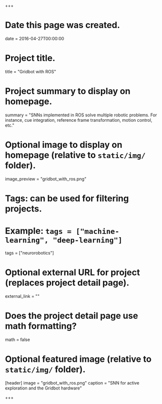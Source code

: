 +++
# Date this page was created.
date = 2016-04-27T00:00:00

# Project title.
title = "Gridbot with ROS"

# Project summary to display on homepage.
summary = "SNNs implemented in ROS solve multiple robotic problems. For instance, cue integration, reference frame transformation, motion control, etc."

# Optional image to display on homepage (relative to `static/img/` folder).
image_preview = "gridbot_with_ros.png"

# Tags: can be used for filtering projects.
# Example: `tags = ["machine-learning", "deep-learning"]`
tags = ["neurorobotics"]

# Optional external URL for project (replaces project detail page).
external_link = ""

# Does the project detail page use math formatting?
math = false

# Optional featured image (relative to `static/img/` folder).
[header]
image = "gridbot_with_ros.png"
caption = "SNN for active exploration and the Gridbot hardware"

+++

